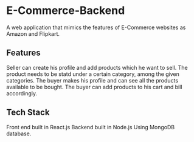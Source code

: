 # E-Commerce-Backend
A web application that mimics the features of E-Commerce websites as Amazon and Flipkart.

## Features
Seller can create his profile and add products which he want to sell.
The product needs to be statd under a certain category, among the given categories.
The buyer makes his profile and can see all the products available to be bought.
The buyer can add products to his cart and bill accordingly.

## Tech Stack
Front end built in React.js
Backend built in Node.js
Using MongoDB database.
